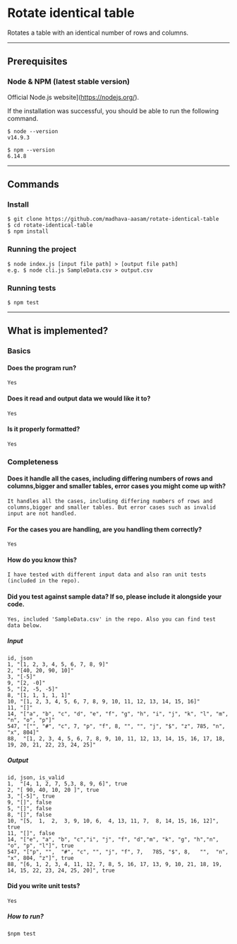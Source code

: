 # Rotate identical table
Rotates a table with an identical number of rows and columns.

---
## Prerequisites

### Node & NPM (latest stable version)
  Official Node.js website](https://nodejs.org/).

If the installation was successful, you should be able to run the following command.

    $ node --version
    v14.9.3

    $ npm --version
    6.14.8


---

## Commands
### Install

    $ git clone https://github.com/madhava-aasam/rotate-identical-table
    $ cd rotate-identical-table
    $ npm install

### Running the project
    
    $ node index.js [input file path] > [output file path]
    e.g. $ node cli.js SampleData.csv > output.csv

### Running tests

    $ npm test

--- 

## What is implemented?
### Basics

#### Does the program run?
    Yes
#### Does it read and output data we would like it to?
    Yes
#### Is it properly formatted?
    Yes

### Completeness

#### Does it handle all the cases, including differing numbers of rows and columns,bigger and smaller tables, error cases you might come up with?
    It handles all the cases, including differing numbers of rows and columns,bigger and smaller tables. But error cases such as invalid input are not handled. 
#### For the cases you are handling, are you handling them correctly?
    Yes
#### How do you know this?
    I have tested with different input data and also ran unit tests (included in the repo). 
#### Did you test against sample data? If so, please include it alongside your code.
    Yes, included 'SampleData.csv' in the repo. Also you can find test data below.
##### Input
    id, json
    1, "[1, 2, 3, 4, 5, 6, 7, 8, 9]"
    2, "[40, 20, 90, 10]"
    3, "[-5]"
    9, "[2, -0]"
    5, "[2, -5, -5]"
    8, "[1, 1, 1, 1, 1]"
    10, "[1, 2, 3, 4, 5, 6, 7, 8, 9, 10, 11, 12, 13, 14, 15, 16]"
    11, "[]"
    14, "["a", "b", "c", "d", "e", "f", "g", "h", "i", "j", "k", "l", "m", "n", "o", "p"]"
    547, "["", "#", "c", 7, "p", "f", 8, "", "", "j", "$", "z", 785, "n", "x", 804]"
    88,  "[1, 2, 3, 4, 5, 6, 7, 8, 9, 10, 11, 12, 13, 14, 15, 16, 17, 18, 19, 20, 21, 22, 23, 24, 25]"

##### Output
    id, json, is_valid
    1,  "[4, 1, 2, 7, 5,3, 8, 9, 6]", true
    2, "[ 90, 40, 10, 20 ]", true
    3, "[-5]", true
    9, "[]", false
    5, "[]", false
    8, "[]", false
    10, "[5,  1,  2,  3, 9, 10, 6,  4, 13, 11, 7,  8, 14, 15, 16, 12]", true
    11, "[]", false
    14, "["e", "a", "b", "c","i", "j", "f", "d","m", "k", "g", "h","n", "o", "p", "l"]", true
    547, "["p", "",  "#", "c", "", "j", "f", 7,   785, "$", 8,   "",  "n", "x", 804, "z"]", true
    88, "[6, 1, 2, 3, 4, 11, 12, 7, 8, 5, 16, 17, 13, 9, 10, 21, 18, 19, 14, 15, 22, 23, 24, 25, 20]", true


#### Did you write unit tests?
    Yes
    
##### How to run?
    $npm test

